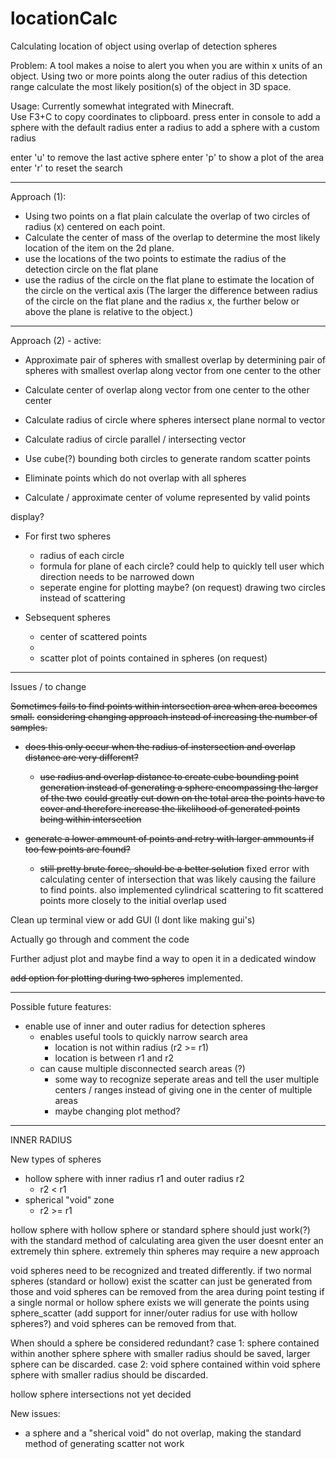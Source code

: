 # locationCalc
 Calculating location of object using overlap of detection spheres

Problem:
A tool makes a noise to alert you when you are within x units of an object.
Using two or more points along the outer radius of this detection range calculate the most likely position(s) of the object in 3D space.

Usage:
Currently somewhat integrated with Minecraft.  
Use F3+C to copy coordinates to clipboard.
press enter in console to add a sphere with the default radius
enter a radius to add a sphere with a custom radius

enter 'u' to remove the last active sphere
enter 'p' to show a plot of the area
enter 'r' to reset the search

___________________________________________________________________________________________________________________________________________________________________________________

Approach (1):
- Using two points on a flat plain calculate the overlap of two circles of radius (x) centered on each point.
- Calculate the center of mass of the overlap to determine the most likely location of the item on the 2d plane.
- use the locations of the two points to estimate the radius of the detection circle on the flat plane
- use the radius of the circle on the flat plane to estimate the location of the circle on the vertical axis
(The larger the difference between radius of the circle on the flat plane and the radius x, the further below or above the plane is relative to the object.)
___________________________________________________________________________________________________________________________________________________________________________________

Approach (2) - active:
- Approximate pair of spheres with smallest overlap by determining pair of spheres with smallest overlap along vector from one center to the other
- Calculate center of overlap along vector from one center to the other center
- Calculate radius of circle where spheres intersect plane normal to vector
- Calculate radius of circle parallel / intersecting vector

- Use cube(?) bounding both circles to generate random scatter points
- Eliminate points which do not overlap with all spheres
- Calculate / approximate center of volume represented by valid points

display?
- For first two spheres
    - radius of each circle
    - formula for plane of each circle?
       could help to quickly tell user which direction needs to be narrowed down
    - seperate engine for plotting maybe? (on request)
         drawing two circles instead of scattering

- Sebsequent spheres
    - center of scattered points
    - 
    - scatter plot of points contained in spheres (on request)

___________________________________________________________________________________________________________________________________________________________________________________

Issues / to change

~~Sometimes fails to find points within intersection area when area becomes small.~~
~~considering changing approach instead of increasing the number of samples.~~
 - ~~does this only occur when the radius of instersection and overlap distance are very different?~~
    - ~~use radius and overlap distance to create cube bounding point generation instead of generating a sphere encompassing the larger of the two~~
         ~~could greatly cut down on the total area the points have to cover and therefore increase the likelihood of generated points being within intersection~~

 - ~~generate a lower ammount of points and retry with larger ammounts if too few points are found?~~
    - ~~still pretty brute force, should be a better solution~~
fixed error with calculating center of intersection that was likely causing the failure to find points.
also implemented cylindrical scattering to fit scattered points more closely to the initial overlap used

Clean up terminal view or add GUI (I dont like making gui's)

Actually go through and comment the code

Further adjust plot and maybe find a way to open it in a dedicated window

~~add option for plotting during two spheres~~
implemented.


___________________________________________________________________________________________________________________________________________________________________________________

Possible future features:

 - enable use of inner and outer radius for detection spheres
    - enables useful tools to quickly narrow search area
        - location is not within radius (r2 >= r1)
        - location is between r1 and r2
    - can cause multiple disconnected search areas (?)
        - some way to recognize seperate areas and tell the user multiple centers / ranges instead of giving one in the center of multiple areas
        - maybe changing plot method?

___________________________________________________________________________________________________________________________________________________________________________________

INNER RADIUS

New types of spheres
 - hollow sphere with inner radius r1 and outer radius r2
    - r2 < r1
 - spherical "void" zone
    - r2 >= r1

hollow sphere with hollow sphere or standard sphere should just work(?) with the standard method of calculating area given the user doesnt enter an extremely thin sphere.
extremely thin spheres may require a new approach

void spheres need to be recognized and treated differently.
if two normal spheres (standard or hollow) exist the scatter can just be generated from those and void spheres can be removed from the area during point testing
if a single normal or hollow sphere exists we will generate the points using sphere_scatter (add support for inner/outer radius for use with hollow spheres?) and void spheres can be removed from that.

When should a sphere be considered redundant?
case 1: sphere contained within another sphere
sphere with smaller radius should be saved, larger sphere can be discarded.
case 2: void sphere contained within void sphere
sphere with smaller radius should be discarded.

hollow sphere intersections not yet decided

New issues:
 - a sphere and a "sherical void" do not overlap, making the standard method of generating scatter not work
